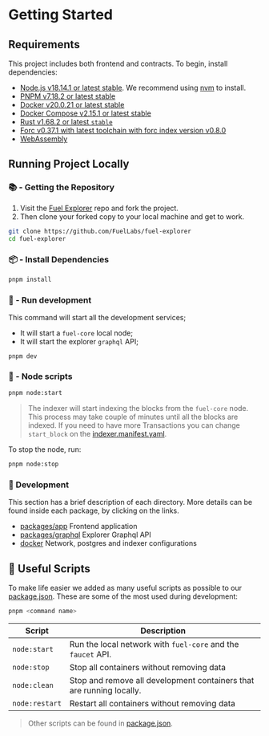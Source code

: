 # Getting Started

## Requirements

This project includes both frontend and contracts. To begin, install dependencies:

- [Node.js v18.14.1 or latest stable](https://nodejs.org/en/). We recommend using [nvm](https://github.com/nvm-sh/nvm) to install.
- [PNPM v7.18.2 or latest stable](https://pnpm.io/installation/)
- [Docker v20.0.21 or latest stable](https://docs.docker.com/get-docker/)
- [Docker Compose v2.15.1 or latest stable](https://docs.docker.com/get-docker/)
- [Rust v1.68.2 or latest `stable`](https://www.rust-lang.org/tools/install)
- [Forc v0.37.1 with latest toolchain with forc index version v0.8.0](https://install.fuel.network/latest)
- [WebAssembly](https://github.com/fuellabs/fuel-indexer#webassembly)

## Running Project Locally

### 📚 - Getting the Repository

1. Visit the [Fuel Explorer](https://github.com/FuelLabs/fuel-explorer) repo and fork the project.
2. Then clone your forked copy to your local machine and get to work.

```sh
git clone https://github.com/FuelLabs/fuel-explorer
cd fuel-explorer
```

### 📦 - Install Dependencies

```sh
pnpm install
```

### 📒 - Run development

This command will start all the development services;

- It will start a `fuel-core` local node;
- It will start the explorer `graphql` API;

```
pnpm dev
```

### 📒 - Node scripts

```sh
pnpm node:start
```

> The indexer will start indexing the blocks from the `fuel-core` node. This process may take couple of minutes until all the blocks are indexed. If you need to have more Transactions you can change `start_block` on the [indexer.manifest.yaml](../packages/indexer/indexer.manifest.yaml).

To stop the node, run:

```sh
pnpm node:stop
```

### 📗 Development

<!-- ## 📗 Indexer

### 🚧 - Run deploymnent watcher

When developing this process will automatically deploy your code changes to the indexer.

```sh
pnpm dev:indexer
```

> When changing the indexer code, it's possible that the data schema is not compatible with previous versions. In this cases run `pnpm clean:indexer` to restart the indexing with the new schema.

### 🔍 See logs from the indexer

On development you may need to see the logs of the indexer to debug some issues. To do that you can run:

```sh
docker logs -f fuel-explorer-indexer
``` -->

<!-- ### 💻 - Run Web App

Start a local development frontend. After running the below command you can open [http://localhost:3004](http://localhost:3004) in your browser to view the frontend.

```sh
pnpm dev
``` -->

This section has a brief description of each directory. More details can be found inside each package, by clicking on the links.

<!-- - [packages/indexer](../packages/indexer/) Indexing logic for the Fuel Explorer -->

- [packages/app](../packages/app/) Frontend application
- [packages/graphql](../packages/graphql/) Explorer Graphql API
- [docker](../docker/) Network, postgres and indexer configurations

## 🧰 Useful Scripts

To make life easier we added as many useful scripts as possible to our [package.json](../package.json). These are some of the most used during development:

```sh
pnpm <command name>
```

| Script         | Description                                                          |
| -------------- | -------------------------------------------------------------------- |
| `node:start`   | Run the local network with `fuel-core` and the `faucet` API.         |
| `node:stop`    | Stop all containers without removing data                            |
| `node:clean`   | Stop and remove all development containers that are running locally. |
| `node:restart` | Restart all containers without removing data                         |

<!--
| `dev:indexer`   | Run development server for Indexer [packages/indexer](../packages/indexer/). |
| `clean:indexer` | Clean all data from indexer and restart all services                         |
-->

> Other scripts can be found in [package.json](../package.json).

<!-- ## Run Tests

To run all tests against the node and contract configured in `packages/app/.env` (or `packages/app/.env.test` if the file exists):

```sh
pnpm test
``` -->
